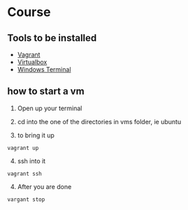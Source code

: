 # Course

## Tools to be installed

- [Vagrant](https://developer.hashicorp.com/vagrant/downloads?host=www.vagrantup.com)
- [Virtualbox](https://www.virtualbox.org/wiki/Downloads)
- [Windows Terminal](https://learn.microsoft.com/en-us/windows/terminal/install)

## how to start a vm

1. Open up your terminal

2. cd into the one of the directories in vms folder, ie ubuntu

3. to bring it up

```
vagrant up
```

4. ssh into it

```
vagrant ssh
```

4. After you are done

```
vargant stop
```
